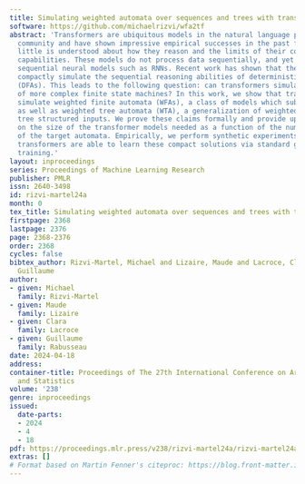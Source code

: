```yaml
---
title: Simulating weighted automata over sequences and trees with transformers
software: https://github.com/michaelrizvi/wfa2tf
abstract: 'Transformers are ubiquitous models in the natural language processing (NLP)
  community and have shown impressive empirical successes in the past few years. However,
  little is understood about how they reason and the limits of their computational
  capabilities. These models do not process data sequentially, and yet outperform
  sequential neural models such as RNNs. Recent work has shown that these models can
  compactly simulate the sequential reasoning abilities of deterministic finite automata
  (DFAs). This leads to the following question: can transformers simulate the reasoning
  of more complex finite state machines? In this work, we show that transformers can
  simulate weighted finite automata (WFAs), a class of models which subsumes DFAs,
  as well as weighted tree automata (WTA), a generalization of weighted automata to
  tree structured inputs. We prove these claims formally and provide upper bounds
  on the size of the transformer models needed as a function of the number of states
  of the target automata. Empirically, we perform synthetic experiments showing that
  transformers are able to learn these compact solutions via standard gradient-based
  training.'
layout: inproceedings
series: Proceedings of Machine Learning Research
publisher: PMLR
issn: 2640-3498
id: rizvi-martel24a
month: 0
tex_title: Simulating weighted automata over sequences and trees with transformers
firstpage: 2368
lastpage: 2376
page: 2368-2376
order: 2368
cycles: false
bibtex_author: Rizvi-Martel, Michael and Lizaire, Maude and Lacroce, Clara and Rabusseau,
  Guillaume
author:
- given: Michael
  family: Rizvi-Martel
- given: Maude
  family: Lizaire
- given: Clara
  family: Lacroce
- given: Guillaume
  family: Rabusseau
date: 2024-04-18
address:
container-title: Proceedings of The 27th International Conference on Artificial Intelligence
  and Statistics
volume: '238'
genre: inproceedings
issued:
  date-parts:
  - 2024
  - 4
  - 18
pdf: https://proceedings.mlr.press/v238/rizvi-martel24a/rizvi-martel24a.pdf
extras: []
# Format based on Martin Fenner's citeproc: https://blog.front-matter.io/posts/citeproc-yaml-for-bibliographies/
---
```

